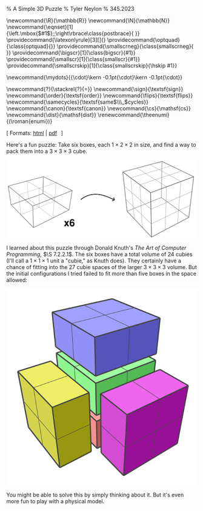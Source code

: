 % A Simple 3D Puzzle
% Tyler Neylon
% 345.2023

\newcommand{\R}{\mathbb{R}}
\newcommand{\N}{\mathbb{N}}
\newcommand{\eqnset}[1]{\left.\mbox{$#1$}\;\;\right\rbrace\class{postbrace}{ }}
\providecommand{\latexonlyrule}[3][]{}
\providecommand{\optquad}{\class{optquad}{}}
\providecommand{\smallscrneg}{\class{smallscrneg}{ }}
\providecommand{\bigscr}[1]{\class{bigscr}{#1}}
\providecommand{\smallscr}[1]{\class{smallscr}{#1}}
\providecommand{\smallscrskip}[1]{\class{smallscrskip}{\hskip #1}}

\newcommand{\mydots}{{\cdot}\kern -0.1pt{\cdot}\kern -0.1pt{\cdot}}

\newcommand{\?}{\stackrel{?}{=}}
\newcommand{\sign}{\textsf{sign}}
\newcommand{\order}{\textsf{order}}
\newcommand{\flips}{\textsf{flips}}
\newcommand{\samecycles}{\textsf{same$\\\_$cycles}}
\newcommand{\canon}{\textsf{canon}}
\newcommand{\cs}{\mathsf{cs}}
\newcommand{\dist}{\mathsf{dist}}
\renewcommand{\theenumi}{(\roman{enumi})}

[
Formats:
 [html](http://tylerneylon.com/a/lego_puzzle/lego_puzzle.html) |
 [pdf](http://tylerneylon.com/a/lego_puzzle/lego_puzzle.pdf)
 $\,$
]

Here's a fun puzzle: Take six boxes, each $1\times 2\times 2$ in size,
and find a way to pack them into a $3\times 3\times 3$ cube.

![](img/img1.svg)

I learned about this puzzle through Donald Knuth's
*The Art of Computer Programming,* $\S 7.2.2.1$.
The six boxes have a total volume of 24 cubies (I'll call a $1\times 1\times 1$
unit a "cubie," as Knuth does). They certainly have a chance of
fitting into the 27 cubie spaces of the larger $3\times 3\times 3$
volume. But the initial configurations I tried failed to fit more than
five boxes in the space allowed:

![](img/img2.svg)

You might be able to solve this by simply thinking about it.
But it's even more fun to play with a physical model.









